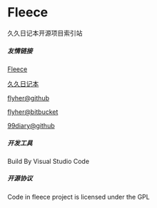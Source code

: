 # Fleece
久久日记本开源项目索引站

##### 友情链接

[Fleece](https://project.99diary.com) 

[久久日记本](https://www.99diary.com)

[flyher@github](https://github.com/flyher)

[flyher@bitbucket](https://bitbucket.org/flyher)

[99diary@github](https://github.com/99diary)

##### 开发工具

Build By Visual Studio Code

##### 开源协议

Code in fleece project is licensed under the GPL



